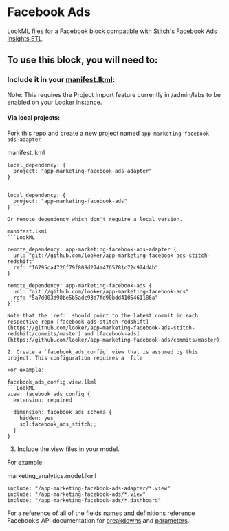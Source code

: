 # Facebook Ads

LookML files for a Facebook block compatible with [Stitch's Facebook Ads Insights ETL](https://www.stitchdata.com/integrations/facebook-ads/).

## To use this block, you will need to:

### Include it in your [manifest.lkml](https://docs.looker.com/reference/manifest-reference):

Note: This requires the Project Import feature currently in /admin/labs to be enabled on your Looker instance.

#### Via local projects:

Fork this repo and create a new project named `app-marketing-facebook-ads-adapter`

manifest.lkml
```LookML
local_dependency: {
  project: "app-marketing-facebook-ads-adapter"
}


local_dependency: {
  project: "app-marketing-facebook-ads"
}```

Or remote dependency which don't require a local version.

manifest.lkml
```LookML

remote_dependency: app-marketing-facebook-ads-adapter {
  url: "git://github.com/looker/app-marketing-facebook-ads-stitch-redshift"
  ref: "16795ca4726f79f808d274a4765781c72c974d4b"
}

remote_dependency: app-marketing-facebook-ads {
  url: "git://github.com/looker/app-marketing-facebook-ads"
  ref: "5a7d003d98be5b5adc93d7fd90bdd4105461186a"
}```

Note that the `ref:` should point to the latest commit in each respective repo [facebook-ads-stitch-redshift](https://github.com/looker/app-marketing-facebook-ads-stitch-redshift/commits/master) and [facebook-ads](https://github.com/looker/app-marketing-facebook-ads/commits/master).

2. Create a `facebook_ads_config` view that is assumed by this project. This configuration requires a  file

For example:

facebook_ads_config.view.lkml
```LookML
view: facebook_ads_config {
  extension: required

  dimension: facebook_ads_schema {
    hidden: yes
    sql:facebook_ads_stitch;;
  }
}
```

3. Include the view files in your model.

For example:

marketing_analytics.model.lkml
```LookML
include: "/app-marketing-facebook-ads-adapter/*.view"
include: "/app-marketing-facebook-ads/*.view"
include: "/app-marketing-facebook-ads/*.dashboard"
```


For a reference of all of the fields names and definitions reference Facebook’s API documentation for [breakdowns](https://developers.facebook.com/docs/marketing-api/insights/breakdowns) and [parameters](https://developers.facebook.com/docs/marketing-api/insights/parameters).
